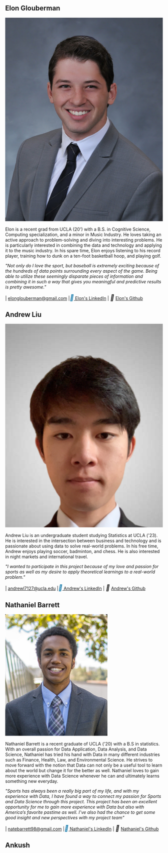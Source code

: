 ## Elon Glouberman
 
![Elon's photo](./images/elon.jpg "bio_photo")

<p>Elon is a recent grad from UCLA (20') with a B.S. in Cognitive Science, Computing specialization, and a minor in Music Industry. He loves taking an active approach to problem-solving and diving into interesting problems. He is particularly interested in combining the data and technology and applying it to the music industry. In his spare time, Elon enjoys listening to his record player, training how to dunk on a ten-foot basketball hoop, and playing golf. </p>

<i><em>"Not only do I love the sport, but baseball is extremely exciting because of the hundreds of data points surrounding every aspect of the game. Being able to utilize these seemingly disparate pieces of information and combining it in such a way that gives you meaningful and predictive results is pretty awesome."</em></i>

|<i style="font-size:20px" class="fa fa-envelope"></i> elonglouberman@gmail.com  |<i style="font-size:20px;color:#0e76a8" class="fa">&#xf08c;</i>[ Elon's LinkedIn](https://www.linkedin.com/in/elon-glouberman-96828a133/)  | <i style="font-size:20px" class="fa">&#xf09b;</i> [ Elon's Github](https://github.com/eglouberman)  

## Andrew Liu

![Andrew's photo](./images/andrew.png "bio_photo") 

<p> Andrew Liu is an undergraduate student studying Statistics at UCLA ('23). He is interested in the intersection between business and technology and is passionate about using data to solve real-world problems. In his free time, Andrew enjoys playing soccer, badminton, and chess. He is also interested in night markets and international travel. </p>

<i><em>"I wanted to participate in this project because of my love and passion for sports as well as my desire to apply theoretical learnings to a real-world problem."</em></i>

|<i style="font-size:20px" class="fa fa-envelope"></i>  andrewl7127@ucla.edu  |<i style="font-size:20px;color:#0e76a8" class="fa">&#xf08c;</i>[ Andrew's LinkedIn](https://www.linkedin/in/andrewl7127)  | <i style="font-size:20px" class="fa">&#xf09b;</i> [ Andrew's Github](https://github.com/andrewl7127)  

## Nathaniel Barrett

![Nate's photo](./images/nate.png "bio_photo") 

<p>Nathaniel Barrett is a recent graduate of UCLA ('20) with a B.S in statistics. With an overall passion for Data Application, Data Analysis, and Data Science, Nathaniel has tried his hand with Data in many different industries such as Finance, Health, Law, and Environmental Science. He strives to move forward with the notion that Data can not only be a useful tool to learn about the world but change it for the better as well.  Nathaniel loves to gain more experience with Data Science whenever he can and ultimately learns something new everyday. </p>


<i><em>"Sports has always been a really big part of my life, and with my experience with Data, I have found a way to connect my passion for Sports and Data Science through this project. This project has been an excellent opportunity for me to gain more experience with Data but also with America’s favorite pastime as well. I’ve also had the chance to get some good insight and new perspectives with my project team"</em></i>

|<i style="font-size:20px" class="fa fa-envelope"></i>  natebarrett98@gmail.com |<i style="font-size:20px;color:#0e76a8" class="fa">&#xf08c;</i>[ Nathaniel's LinkedIn](https://www.linkedin.com/in/nathaniel-barrett-b51a04140/)  | <i style="font-size:20px" class="fa">&#xf09b;</i> [ Nathaniel's Github](https://natebarrett98.github.io/My_Projects/)  


## Ankush
